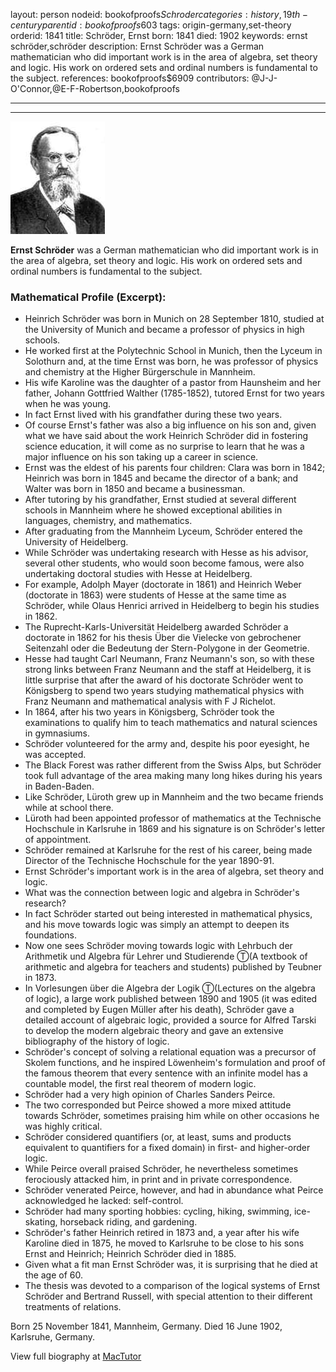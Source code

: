layout: person
nodeid: bookofproofs$Schroder
categories: history,19th-century
parentid: bookofproofs$603
tags: origin-germany,set-theory
orderid: 1841
title: Schröder, Ernst
born: 1841
died: 1902
keywords: ernst schröder,schröder
description: Ernst Schröder was a German mathematician who did important work is in the area of algebra, set theory and logic. His work on ordered sets and ordinal numbers is fundamental to the subject.
references: bookofproofs$6909
contributors: @J-J-O'Connor,@E-F-Robertson,bookofproofs

---



---

![Schroder.jpg](https://github.com/bookofproofs/bookofproofs.github.io/blob/main/_sources/_assets/images/portraits/Schroder.jpg?raw=true)

**Ernst Schröder** was a German mathematician who did important work is in the area of algebra, set theory and logic. His work on ordered sets and ordinal numbers is fundamental to the subject.

### Mathematical Profile (Excerpt):
* Heinrich Schröder was born in Munich on 28 September 1810, studied at the University of Munich and became a professor of physics in high schools.
* He worked first at the Polytechnic School in Munich, then the Lyceum in Solothurn and, at the time Ernst was born, he was professor of physics and chemistry at the Higher Bürgerschule in Mannheim.
* His wife Karoline was the daughter of a pastor from Haunsheim and her father, Johann Gottfried Walther (1785-1852), tutored Ernst for two years when he was young.
* In fact Ernst lived with his grandfather during these two years.
* Of course Ernst's father was also a big influence on his son and, given what we have said about the work Heinrich Schröder did in fostering science education, it will come as no surprise to learn that he was a major influence on his son taking up a career in science.
* Ernst was the eldest of his parents four children: Clara was born in 1842; Heinrich was born in 1845 and became the director of a bank; and Walter was born in 1850 and became a businessman.
* After tutoring by his grandfather, Ernst studied at several different schools in Mannheim where he showed exceptional abilities in languages, chemistry, and mathematics.
* After graduating from the Mannheim Lyceum, Schröder entered the University of Heidelberg.
* While Schröder was undertaking research with Hesse as his advisor, several other students, who would soon become famous, were also undertaking doctoral studies with Hesse at Heidelberg.
* For example, Adolph Mayer (doctorate in 1861) and Heinrich Weber (doctorate in 1863) were students of Hesse at the same time as Schröder, while Olaus Henrici arrived in Heidelberg to begin his studies in 1862.
* The Ruprecht-Karls-Universität Heidelberg awarded Schröder a doctorate in 1862 for his thesis Über die Vielecke von gebrochener Seitenzahl oder die Bedeutung der Stern-Polygone in der Geometrie.
* Hesse had taught Carl Neumann, Franz Neumann's son, so with these strong links between Franz Neumann and the staff at Heidelberg, it is little surprise that after the award of his doctorate Schröder went to Königsberg to spend two years studying mathematical physics with Franz Neumann and mathematical analysis with F J Richelot.
* In 1864, after his two years in Königsberg, Schröder took the examinations to qualify him to teach mathematics and natural sciences in gymnasiums.
* Schröder volunteered for the army and, despite his poor eyesight, he was accepted.
* The Black Forest was rather different from the Swiss Alps, but Schröder took full advantage of the area making many long hikes during his years in Baden-Baden.
* Like Schröder, Lüroth grew up in Mannheim and the two became friends while at school there.
* Lüroth had been appointed professor of mathematics at the Technische Hochschule in Karlsruhe in 1869 and his signature is on Schröder's letter of appointment.
* Schröder remained at Karlsruhe for the rest of his career, being made Director of the Technische Hochschule for the year 1890-91.
* Ernst Schröder's important work is in the area of algebra, set theory and logic.
* What was the connection between logic and algebra in Schröder's research?
* In fact Schröder started out being interested in mathematical physics, and his move towards logic was simply an attempt to deepen its foundations.
* Now one sees Schröder moving towards logic with Lehrbuch der Arithmetik und Algebra für Lehrer und Studierende Ⓣ(A textbook of arithmetic and algebra for teachers and students) published by Teubner in 1873.
* In Vorlesungen über die Algebra der Logik Ⓣ(Lectures on the algebra of logic), a large work published between 1890 and 1905 (it was edited and completed by Eugen Müller after his death), Schröder gave a detailed account of algebraic logic, provided a source for Alfred Tarski to develop the modern algebraic theory and gave an extensive bibliography of the history of logic.
* Schröder's concept of solving a relational equation was a precursor of Skolem functions, and he inspired Löwenheim's formulation and proof of the famous theorem that every sentence with an infinite model has a countable model, the first real theorem of modern logic.
* Schröder had a very high opinion of Charles Sanders Peirce.
* The two corresponded but Peirce showed a more mixed attitude towards Schröder, sometimes praising him while on other occasions he was highly critical.
* Schröder considered quantifiers (or, at least, sums and products equivalent to quantifiers for a fixed domain) in first- and higher-order logic.
* While Peirce overall praised Schröder, he nevertheless sometimes ferociously attacked him, in print and in private correspondence.
* Schröder venerated Peirce, however, and had in abundance what Peirce acknowledged he lacked: self-control.
* Schröder had many sporting hobbies: cycling, hiking, swimming, ice-skating, horseback riding, and gardening.
* Schröder's father Heinrich retired in 1873 and, a year after his wife Karoline died in 1875, he moved to Karlsruhe to be close to his sons Ernst and Heinrich; Heinrich Schröder died in 1885.
* Given what a fit man Ernst Schröder was, it is surprising that he died at the age of 60.
* The thesis was devoted to a comparison of the logical systems of Ernst Schröder and Bertrand Russell, with special attention to their different treatments of relations.

Born 25 November 1841, Mannheim, Germany. Died 16 June 1902, Karlsruhe, Germany.

View full biography at [MacTutor](https://mathshistory.st-andrews.ac.uk/Biographies/Schroder/)
